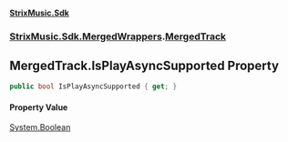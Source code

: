 #### [StrixMusic.Sdk](./index.md 'index')
### [StrixMusic.Sdk.MergedWrappers](./StrixMusic-Sdk-MergedWrappers.md 'StrixMusic.Sdk.MergedWrappers').[MergedTrack](./StrixMusic-Sdk-MergedWrappers-MergedTrack.md 'StrixMusic.Sdk.MergedWrappers.MergedTrack')
## MergedTrack.IsPlayAsyncSupported Property
```csharp
public bool IsPlayAsyncSupported { get; }
```
#### Property Value
[System.Boolean](https://docs.microsoft.com/en-us/dotnet/api/System.Boolean 'System.Boolean')  
